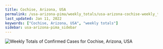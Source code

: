 ```yaml
---
title: Cochise, Arizona, USA
permalink: /usa-arizona-pima/weekly_totals/usa-arizona-cochise-weekly_totals.html
last_updated: Jan 11, 2022
keywords: ["Cochise, Arizona, USA", "weekly totals"]
sidebar: usa-arizona-pima_sidebar
---
```


![Weekly Totals of Confirmed Cases for Cochise, Arizona, USA](/covid_tracker/images/graphs/usa-arizona-cochise-weekly_totals_graph.png)
